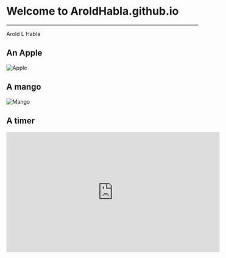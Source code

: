 # Welcome to AroldHabla.github.io
---
Arold L Habla


An Apple
-

![Apple](https://encrypted-tbn0.gstatic.com/images?q=tbn:ANd9GcTMgFy7Rk7X6vnxBd93wvLEFYRfKb25joaREg&usqp=CAU)

A mango
-

![Mango](https://encrypted-tbn0.gstatic.com/images?q=tbn:ANd9GcSKk_9Iu-jSGQFbYA4xcZkSRU2Rs7WB3v5Fzg&usqp=CAU)

A timer
-

<iframe width="560" height="315" src="https://www.youtube.com/embed/_W0bSen8Qjg" title="YouTube video player" frameborder="0" allow="accelerometer; autoplay; clipboard-write; encrypted-media; gyroscope; picture-in-picture" allowfullscreen></iframe>
